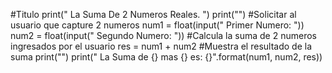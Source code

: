 
#Titulo
print(" La Suma De 2 Numeros Reales. ")
print("")
#Solicitar al usuario que capture 2 numeros 
num1 = float(input(" Primer Numero: "))
num2 = float(input(" Segundo Numero: "))
#Calcula la suma de 2 numeros ingresados por el usuario
res = num1 + num2
#Muestra el resultado de la suma
print("")
print(" La Suma de {} mas {} es: {}".format(num1, num2, res))